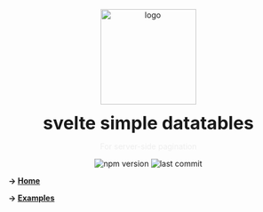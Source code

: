 <div align="center">
    <img align="center" src="../../../static/logo-remote.svg" alt="logo" width="172"/>
    <p align="center">
        <h1 align="center" style="font-size:32px;margin:0;border:none;">svelte simple datatables</h1>
        <p style="color:#eee">For server-side pagination</p>
        <img src="https://img.shields.io/npm/v/@vincjo/datatables?color=%23006990" alt="npm version"/>
        <img src="https://img.shields.io/github/license/vincjo/datatables?color=006990" alt="last commit"/>
    </p>
</div>


**&rarr; [Home](https://vincjo.fr/datatables/remote/home)**

**&rarr; [Examples](https://vincjo.fr/datatables/remote/examples)**
